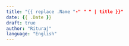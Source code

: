 ```yaml
---
title: "{{ replace .Name "-" " " | title }}"
date: {{ .Date }}
draft: true
author: "Rituraj"
language: "English"
---
```



